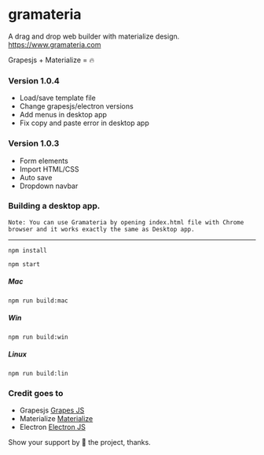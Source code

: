 # gramateria
A drag and drop web builder with materialize design.  
https://www.gramateria.com

Grapesjs + Materialize = 🔥

### Version 1.0.4
 
- Load/save template file
- Change grapesjs/electron versions
- Add menus in desktop app
- Fix copy and paste error in desktop app


### Version 1.0.3

- Form elements
- Import HTML/CSS
- Auto save
- Dropdown navbar


### Building a desktop app.

`Note: You can use Gramateria by opening index.html file with Chrome browser and it works exactly the same as Desktop app.` 

----

```npm install```

```npm start```

##### Mac
```npm run build:mac```
##### Win
```npm run build:win```
##### Linux
```npm run build:lin```

### Credit goes to 
- Grapesjs [Grapes JS](http://www.grapesjs.com/ "Grapes Js")
- Materialize [Materialize](http://www.materializecss.com/ "Materialize")
- Electron [Electron JS](http://www.electronjs.org/ "Electron Js")

Show your support by 🌟 the project, thanks.
